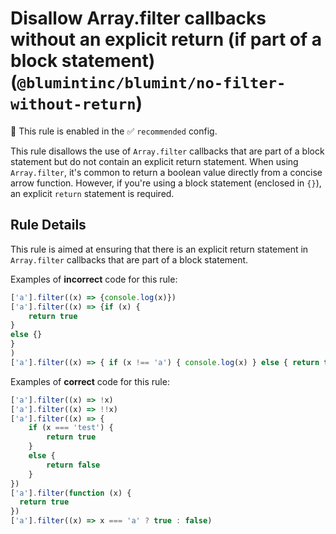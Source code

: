 # Disallow Array.filter callbacks without an explicit return (if part of a block statement) (`@blumintinc/blumint/no-filter-without-return`)

💼 This rule is enabled in the ✅ `recommended` config.

<!-- end auto-generated rule header -->

This rule disallows the use of `Array.filter` callbacks that are part of a block statement but do not contain an explicit return statement. When using `Array.filter`, it's common to return a boolean value directly from a concise arrow function. However, if you're using a block statement (enclosed in `{}`), an explicit `return` statement is required.

## Rule Details

This rule is aimed at ensuring that there is an explicit return statement in `Array.filter` callbacks that are part of a block statement.

Examples of **incorrect** code for this rule:

```typescript
['a'].filter((x) => {console.log(x)})
['a'].filter((x) => {if (x) {
    return true
}
else {}
}
)
['a'].filter((x) => { if (x !== 'a') { console.log(x) } else { return true } })
```

Examples of **correct** code for this rule:

```typescript
['a'].filter((x) => !x)
['a'].filter((x) => !!x)
['a'].filter((x) => {
    if (x === 'test') {
        return true
    }
    else {
        return false
    }
})
['a'].filter(function (x) {
  return true
})
['a'].filter((x) => x === 'a' ? true : false)
```